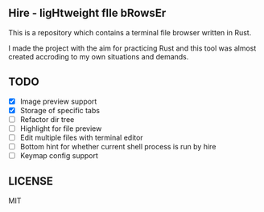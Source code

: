 ## Hire - ligHtweight fIle bRowsEr

This is a repository which contains a terminal file browser written in Rust.

I made the project with the aim for practicing Rust and this tool was almost created accroding to my own situations and demands.

## TODO

- [x] Image preview support
- [x] Storage of specific tabs
- [ ] Refactor dir tree
- [ ] Highlight for file preview
- [ ] Edit multiple files with terminal editor
- [ ] Bottom hint for whether current shell process is run by hire
- [ ] Keymap config support

## LICENSE
MIT
